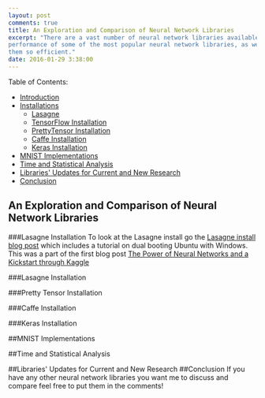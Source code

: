 ```yaml
---
layout: post
comments: true
title: An Exploration and Comparison of Neural Network Libraries
excerpt: "There are a vast number of neural network libraries available to use. In this post, we will explore and compare the
performance of some of the most popular neural network libraries, as well as what happens behind the scenes in order to make 
them so efficient."
date: 2016-01-29 3:38:00
---
```


Table of Contents:

- [Introduction](#intro)
- [Installations](#install)
  - [Lasagne](#lasagne-install)
  - [TensorFlow Installation](#tensorflow-install)
  - [PrettyTensor Installation](#pretty-install)
  - [Caffe Installation](#caffe-install)
  - [Keras Installation](#keras-install)
- [MNIST Implementations](#implementations)
- [Time and Statistical Analysis](#analysis)
- [Libraries' Updates for Current and New Research](#updates)
- [Conclusion](#conclusion)


<a name='intro'></a>
## An Exploration and Comparison of Neural Network Libraries

<a name='install'></a>
<a name='lasagne-install'></a>
###Lasagne Installation
To look at the Lasagne install go the [Lasagne install blog post](http://pauljs.github.io/Dual-Booting-Ubuntu-and-Installing-Lasagne/) which includes a tutorial on dual booting Ubuntu with Windows. This was a part of the first blog post [The Power of Neural Networks and a Kickstart through Kaggle](http://pauljs.github.io/The-Power-of-Neural-Networks-and-a-Kickstart-through-Kaggle/)

<a name='tensorflow-install'></a>
###Lasagne Installation

<a name='pretty-install'></a>
###Pretty Tensor Installation

<a name='caffe-install'></a>
###Caffe Installation

<a name='keras-install'></a>
###Keras Installation

<a name='implementations'></a>
##MNIST Implementations

<a name='analysis'></a>
##Time and Statistical Analysis

<a name='updates'></a>
##Libraries' Updates for Current and New Research
<a name='conclusion'></a>
##Conclusion
If you have any other neural network libraries you want me to discuss and compare feel free to put them in the comments!



